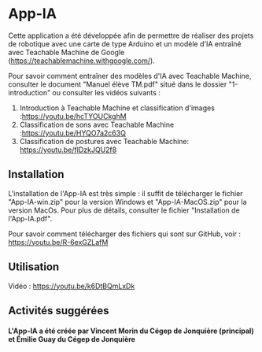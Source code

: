 # App-IA
 
Cette application a été développée afin de permettre de réaliser des projets de robotique avec une carte de type Arduino et un modèle d'IA entraîné avec Teachable Machine de Google (https://teachablemachine.withgoogle.com/).

Pour savoir comment entraîner des modèles d'IA avec Teachable Machine, consulter le document "Manuel élève TM.pdf" situé dans le dossier "1-introduction" ou consulter les vidéos suivants :
1. Introduction à Teachable Machine et classification d'images :https://youtu.be/hcTYOUCkghM
2. Classification de sons avec Teachable Machine :https://youtu.be/HYQO7a2c63Q
3. Classification de postures avec Teachable Machine: https://youtu.be/fIDzkJQU2f8

## Installation

L'installation de l'App-IA est très simple : il suffit de télécharger le fichier "App-IA-win.zip" pour la version Windows et "App-IA-MacOS.zip" pour la version MacOs. 
Pour plus de détails, consulter le fichier "Installation de l'App-IA.pdf".

Pour savoir comment télécharger des fichiers qui sont sur GitHub, voir : https://youtu.be/R-6exGZLafM 

## Utilisation


Vidéo : https://youtu.be/k6DtBQmLxDk

## Activités suggérées


#### L'App-IA a été créée par Vincent Morin du Cégep de Jonquière (principal) et Émilie Guay du Cégep de Jonquière
